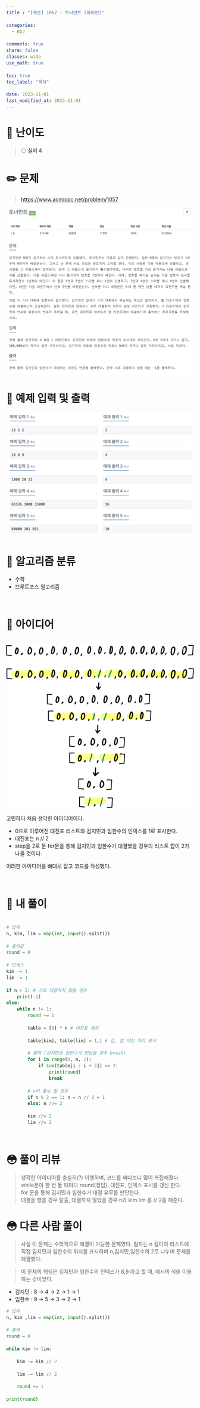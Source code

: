 ```yaml
---
title : "[백준] 1057 : 토너먼트 (파이썬)"

categories:
  - BOJ

comments: true
share: false
classes: wide
use_math: true

toc: true
toc_label: "목차"

date: 2023-11-01
last_modified_at: 2023-11-01
---
```


# 🔎 난이도
> ⚪️ **실버 4**  


# ✏️ 문제
> <https://www.acmicpc.net/problem/1057>  

<img src = "/assets/images/Coding_test/Boj/BOJ_1057_1.png" />
<br>

# 🤖 예제 입력 및 출력

<img src = "/assets/images/Coding_test/Boj/BOJ_1057_2.png" />

<br>

# 📑 알고리즘 분류

* 수학
* 브루트포스 알고리즘  

<br>

# 🧐 아이디어
<br>

<img src = "/assets/images/Coding_test/boj/BOJ_1057_3.png" width="700"/>

<br>

고민하다 처음 생각한 아이디어이다.

* 0으로 이루어진 대진표 리스트와 김지민과 임한수의 인덱스를 1로 표시한다.
* 대진표는 n // 2
* step을 2로 둔 for문을 통해 김지민과 임한수가 대결했을 경우의 리스트 합이 2가 나올 것이다.

이러한 아이디어를 뼈대로 잡고 코드를 작성했다.

<br>

# 📝 내 풀이
``` python

# 입력
n, kim, lim = map(int, input().split())

# 출력값
round = 0

# 인덱스
kim -= 1
lim -= 1

if n < 2: # 서로 대결하지 않을 경우
    print(-1)
else:
    while n != 1:
        round += 1

        table = [0] * n # 대진표 생성

        table[kim], table[lim] = 1,1 # 김, 임 대진 자리 표시

        # 출력 (김지민과 임한수가 만났을 경우 break)
        for i in range(0, n, 2):
            if sum(table[i : i + 2]) == 2:
                print(round)
                break
    
        # n이 홀수 일 경우
        if n % 2 == 1: n = n // 2 + 1
        else: n //= 2

        kim //= 2
        lim //= 2
```
<br>

# 😳 풀이 리뷰

> 생각한 아이디어를 충실히(?) 이행하며, 코드를 짜다보니 많이 복잡해졌다.  
while문이 한 번 돌 때마다 round(정답), 대진표, 인덱스 표시를 갱신 한다. <br>
for 문을 통해 김지민과 임한수가 대결 유무를 판단한다.  
대결을 했을 경우 탈출, 대결하지 않았을 경우 n과 kim.lim 를 // 2를 해준다.


# 😳 다른 사람 풀이

> 사실 이 문제는 수학적으로 해결이 가능한 문제였다. 필자는 n 길이의 리스트에 직접 김지민과 임한수의 위치를 표시하며 n,김지민,임한수의 2로 나누며 문제를 해결했다.

> 이 문제의 핵심은 김지민과 임한수의 인덱스가 8,9 라고 할 때, 예시의 식을 이용하는 것이었다.

* 김지민 : 8 $\rightarrow$ 4 $\rightarrow$ 2 $\rightarrow$ 1 $\rightarrow$ 1
* 임한수 : 9 $\rightarrow$ 5 $\rightarrow$ 3 $\rightarrow$ 2 $\rightarrow$ 1

~~~python
# 입력
n, kim ,lim = map(int, input().split())

# 출력
round = 0

while kim != lim:
  
    kim -= kim // 2
  
    lim -= lim // 2
  
    round += 1

print(round)
~~~